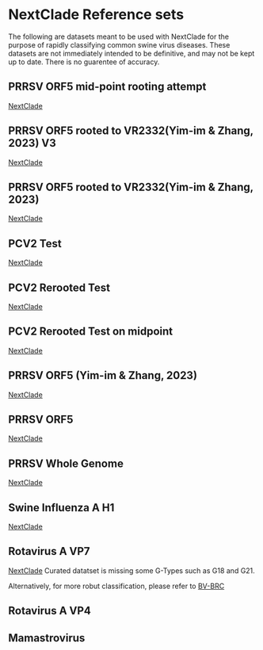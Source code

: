 # NextClade Reference sets

The following are datasets meant to be used with NextClade for the purpose of rapidly classifying common swine virus diseases. These datasets are not immediately intended to be definitive, and may not be kept up to date. There is no guarentee of accuracy.

## PRRSV ORF5 mid-point rooting attempt

[NextClade](https://clades.nextstrain.org/?dataset-url=https://github.com/mazeller/nextclade_test/tree/main/prrsv_v3_midpoint)

## PRRSV ORF5 rooted to VR2332(Yim-im & Zhang, 2023) V3

[NextClade](https://clades.nextstrain.org/?dataset-url=https://github.com/mazeller/nextclade_test/tree/main/prrsv_v3_test)

## PRRSV ORF5 rooted to VR2332(Yim-im & Zhang, 2023)

[NextClade](https://v2.clades.nextstrain.org/?dataset-url=https://github.com/mazeller/nextclade_test/tree/main/prrsv_zhang_vr2332)

## PCV2 Test

[NextClade](https://clades.nextstrain.org/?dataset-url=https://github.com/mazeller/nextclade_test/tree/main/pcv2)
## PCV2 Rerooted Test

[NextClade](https://clades.nextstrain.org/?dataset-url=https://github.com/mazeller/nextclade_test/tree/main/pcv2_reroot)

## PCV2 Rerooted Test on midpoint

[NextClade](https://clades.nextstrain.org/?dataset-url=https://github.com/mazeller/nextclade_test/tree/main/pcv2_reroot2)

## PRRSV ORF5 (Yim-im & Zhang, 2023)

[NextClade](https://clades.nextstrain.org/?dataset-url=https://github.com/mazeller/nextclade_test/tree/main/prrsv_zhang_2023)

## PRRSV ORF5

[NextClade](https://clades.nextstrain.org/?dataset-url=https://github.com/mazeller/nextclade_test/tree/main/prrsv)

## PRRSV Whole Genome

[NextClade](https://clades.nextstrain.org/?dataset-url=https://github.com/mazeller/nextclade_test/tree/main/prrsv_wgs)

## Swine Influenza A H1

[NextClade](https://clades.nextstrain.org/?dataset-url=https://github.com/mazeller/nextclade_test/tree/main/iav_test)

## Rotavirus A VP7

[NextClade](https://clades.nextstrain.org/?dataset-url=https://github.com/mazeller/nextclade_test/tree/main/rva_vp7)
Curated datatset is missing some G-Types such as G18 and G21.

Alternatively, for more robut classification, please refer to
[BV-BRC](https://www.bv-brc.org/app/SubspeciesClassification)

## Rotavirus A VP4

## Mamastrovirus
